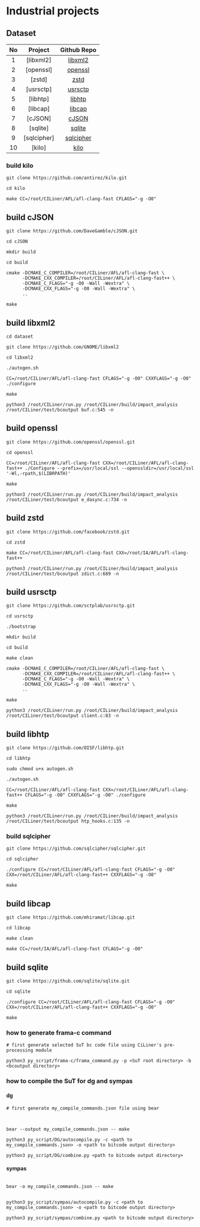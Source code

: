 # Industrial projects

## Dataset

| No | Project | Github Repo |
| :---: | :---: | :---: |
| 1 | [libxml2] | [libxml2](https://github.com/GNOME/libxml2) |
| 2 | [openssl] | [openssl](https://github.com/openssl/openssl.git) |
| 3 | [zstd] | [zstd](https://github.com/facebook/zstd.git) |
| 4 | [usrsctp] | [usrsctp](https://github.com/sctplab/usrsctp.git) |
| 5 | [libhtp] | [libhtp](https://github.com/OISF/libhtp.git) |
| 6 | [libcap] | [libcap](https://github.com/mhiramat/libcap.git) |
| 7 | [cJSON] | [cJSON](https://github.com/DaveGamble/cJSON.git) |
| 8 | [sqlite] | [sqlite](https://github.com/sqlite/sqlite.git) |
| 9 | [sqlcipher] | [sqlcipher](https://github.com/sqlcipher/sqlcipher.git) |
| 10 | [kilo] | [kilo](https://github.com/antirez/kilo.git) |

### build kilo

```shell
git clone https://github.com/antirez/kilo.git

cd kilo

make CC=/root/CILiner/AFL/afl-clang-fast CFLAGS="-g -O0"
```

## build cJSON

```shell
git clone https://github.com/DaveGamble/cJSON.git

cd cJSON

mkdir build

cd build

cmake -DCMAKE_C_COMPILER=/root/CILiner/AFL/afl-clang-fast \
      -DCMAKE_CXX_COMPILER=/root/CILiner/AFL/afl-clang-fast++ \
      -DCMAKE_C_FLAGS="-g -O0 -Wall -Wextra" \
      -DCMAKE_CXX_FLAGS="-g -O0 -Wall -Wextra" \
      ..

make
```

## build libxml2

```shell
cd dataset

git clone https://github.com/GNOME/libxml2

cd libxml2

./autogen.sh

CC=/root/CILiner/AFL/afl-clang-fast CFLAGS="-g -O0" CXXFLAGS="-g -O0" ./configure

make

python3 /root/CILiner/run.py /root/CILiner/build/impact_analysis /root/CILiner/test/bcoutput buf.c:545 -n
```

## build openssl

```shell
git clone https://github.com/openssl/openssl.git

cd openssl

CC=/root/CILiner/AFL/afl-clang-fast CXX=/root/CILiner/AFL/afl-clang-fast++ ./Configure --prefix=/usr/local/ssl --openssldir=/usr/local/ssl '-Wl,-rpath,$(LIBRPATH)'

make

python3 /root/CILiner/run.py /root/CILiner/build/impact_analysis /root/CILiner/test/bcoutput e_dasync.c:734 -n
```

## build zstd

```shell
git clone https://github.com/facebook/zstd.git

cd zstd

make CC=/root/CILiner/AFL/afl-clang-fast CXX=/root/IA/AFL/afl-clang-fast++

python3 /root/CILiner/run.py /root/CILiner/build/impact_analysis /root/CILiner/test/bcoutput zdict.c:689 -n
```

## build usrsctp

```shell
git clone https://github.com/sctplab/usrsctp.git

cd usrsctp

./bootstrap

mkdir build

cd build

make clean

cmake -DCMAKE_C_COMPILER=/root/CILiner/AFL/afl-clang-fast \
      -DCMAKE_CXX_COMPILER=/root/CILiner/AFL/afl-clang-fast++ \
      -DCMAKE_C_FLAGS="-g -O0 -Wall -Wextra" \
      -DCMAKE_CXX_FLAGS="-g -O0 -Wall -Wextra" \
      ..

make

python3 /root/CILiner/run.py /root/CILiner/build/impact_analysis /root/CILiner/test/bcoutput client.c:83 -n
```

## build libhtp

```shell
git clone https://github.com/OISF/libhtp.git

cd libhtp

sudo chmod u+x autogen.sh

./autogen.sh

CC=/root/CILiner/AFL/afl-clang-fast CXX=/root/CILiner/AFL/afl-clang-fast++ CFLAGS="-g -O0" CXXFLAGS="-g -O0" ./configure

make

python3 /root/CILiner/run.py /root/CILiner/build/impact_analysis /root/CILiner/test/bcoutput htp_hooks.c:135 -n
```

### build sqlcipher

```shell
git clone https://github.com/sqlcipher/sqlcipher.git

cd sqlcipher

./configure CC=/root/CILiner/AFL/afl-clang-fast CFLAGS="-g -O0" CXX=/root/CILiner/AFL/afl-clang-fast++ CXXFLAGS="-g -O0"

make
```

## build libcap

```shell
git clone https://github.com/mhiramat/libcap.git

cd libcap

make clean

make CC=/root/IA/AFL/afl-clang-fast CFLAGS="-g -O0"
```

## build sqlite

```shell
git clone https://github.com/sqlite/sqlite.git

cd sqlite

./configure CC=/root/CILiner/AFL/afl-clang-fast CFLAGS="-g -O0" CXX=/root/CILiner/AFL/afl-clang-fast++ CXXFLAGS="-g -O0"

make
```

### how to generate frama-c command

```shell
# first generate selected SuT bc code file using CiLiner's pre-processing module

python3 py_script/frama-c/frama_command.py -p <SuT root directory> -b <bcoutput directory>
```

### how to compile the SuT for dg and sympas

#### dg

```shell
# first generate my_compile_commands.json file using bear



bear --output my_compile_commands.json -- make

python3 py_script/DG/autocompile.py -c <path to my_compile_commands.json> -o <path to bitcode output directory>

python3 py_script/DG/combine.py <path to bitcode output directory>
```

#### sympas

```shell

bear -o my_compile_commands.json -- make


python3 py_script/sympas/autocompile.py -c <path to my_compile_commands.json> -o <path to bitcode output directory>

python3 py_script/sympas/combine.py <path to bitcode output directory>
```
